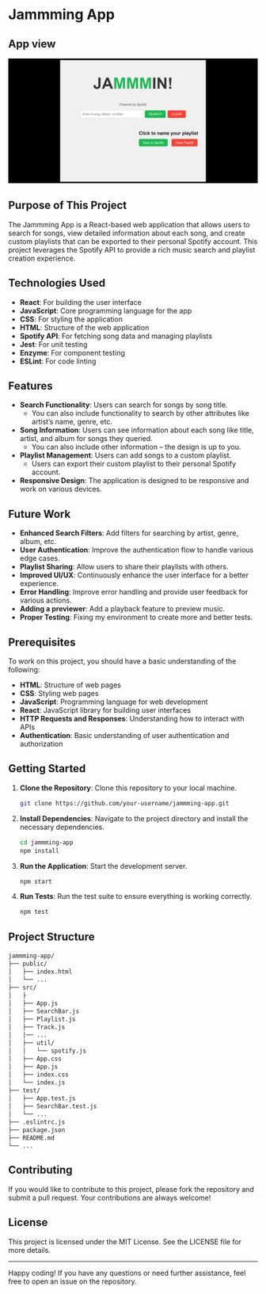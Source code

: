 # Jammming App

## App view

![](src\assets\screencapture-ckola99-github-io-2024-07-03-19_17_51.png)

## Purpose of This Project

The Jammming App is a React-based web application that allows users to search for songs, view detailed information about each song, and create custom playlists that can be exported to their personal Spotify account. This project leverages the Spotify API to provide a rich music search and playlist creation experience.

## Technologies Used

- **React**: For building the user interface
- **JavaScript**: Core programming language for the app
- **CSS**: For styling the application
- **HTML**: Structure of the web application
- **Spotify API**: For fetching song data and managing playlists
- **Jest**: For unit testing
- **Enzyme**: For component testing
- **ESLint**: For code linting

## Features

- **Search Functionality**: Users can search for songs by song title.
  - You can also include functionality to search by other attributes like artist’s name, genre, etc.
- **Song Information**: Users can see information about each song like title, artist, and album for songs they queried.
  - You can also include other information – the design is up to you.
- **Playlist Management**: Users can add songs to a custom playlist.
  - Users can export their custom playlist to their personal Spotify account.
- **Responsive Design**: The application is designed to be responsive and work on various devices.

## Future Work

- **Enhanced Search Filters**: Add filters for searching by artist, genre, album, etc.
- **User Authentication**: Improve the authentication flow to handle various edge cases.
- **Playlist Sharing**: Allow users to share their playlists with others.
- **Improved UI/UX**: Continuously enhance the user interface for a better experience.
- **Error Handling**: Improve error handling and provide user feedback for various actions.
- **Adding a previewer**: Add a playback feature to preview music.
- **Proper Testing**: Fixing my environment to create more and better tests.

## Prerequisites

To work on this project, you should have a basic understanding of the following:

- **HTML**: Structure of web pages
- **CSS**: Styling web pages
- **JavaScript**: Programming language for web development
- **React**: JavaScript library for building user interfaces
- **HTTP Requests and Responses**: Understanding how to interact with APIs
- **Authentication**: Basic understanding of user authentication and authorization

## Getting Started

1. **Clone the Repository**: Clone this repository to your local machine.
   ```sh
   git clone https://github.com/your-username/jammming-app.git
   ```
2. **Install Dependencies**: Navigate to the project directory and install the necessary dependencies.
   ```sh
   cd jammming-app
   npm install
   ```
3. **Run the Application**: Start the development server.
   ```sh
   npm start
   ```
4. **Run Tests**: Run the test suite to ensure everything is working correctly.
   ```sh
   npm test
   ```

## Project Structure

```
jammming-app/
├── public/
│   ├── index.html
│   └── ...
├── src/
│   ├
│   ├── App.js
│   ├── SearchBar.js
│   ├── Playlist.js
│   ├── Track.js
│   |── ...
│   ├── util/
│   │   └── spotify.js
│   ├── App.css
│   ├── App.js
│   ├── index.css
│   └── index.js
├── test/
│   ├── App.test.js
│   ├── SearchBar.test.js
│   └── ...
├── .eslintrc.js
├── package.json
├── README.md
└── ...
```


## Contributing

If you would like to contribute to this project, please fork the repository and submit a pull request. Your contributions are always welcome!

## License

This project is licensed under the MIT License. See the LICENSE file for more details.

---

Happy coding! If you have any questions or need further assistance, feel free to open an issue on the repository.
